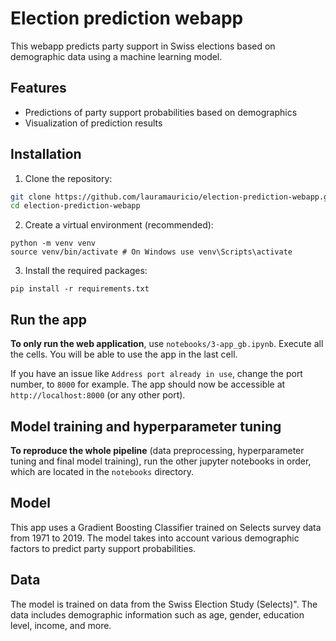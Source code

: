 # Election prediction webapp
This webapp predicts party support in Swiss elections based on demographic data using a machine learning model.

## Features
- Predictions of party support probabilities based on demographics
- Visualization of prediction results


## Installation
1. Clone the repository: 
```bash
git clone https://github.com/lauramauricio/election-prediction-webapp.git
cd election-prediction-webapp
```

2. Create a virtual environment (recommended):
```
python -m venv venv
source venv/bin/activate # On Windows use venv\Scripts\activate
```

3. Install the required packages:
``` 
pip install -r requirements.txt
```

## Run the app

**To only run the web application**, use `notebooks/3-app_gb.ipynb`. Execute all the cells. 
You will be able to use the app in the last cell.

If you have an issue like `Address port already in use`, change the port number, to `8000` for example. The app should now be accessible at `http://localhost:8000` (or any other port).


## Model training and hyperparameter tuning

**To reproduce the whole pipeline** (data preprocessing, hyperparameter tuning and final model training), run the other jupyter notebooks in order, which are located in the `notebooks` directory.


## Model
This app uses a Gradient Boosting Classifier trained on Selects survey data from 1971 to 2019. The model takes into account various demographic factors to predict party support probabilities.


## Data
The model is trained on data from the Swiss Election Study (Selects)". The data includes demographic information such as age, gender, education level, income, and more.

